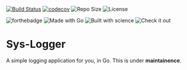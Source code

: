 [![Build Status](https://travis-ci.com/AbhigyanKumar/sys-logger.svg?branch=master)](https://travis-ci.com/AbhigyanKumar/sys-logger)
[![codecov](https://codecov.io/gh/AbhigyanKumar/sys-logger/branch/master/graph/badge.svg?token=THGH4E4J0Z)](https://codecov.io/gh/AbhigyanKumar/sys-logger)
![Repo Size](https://img.shields.io/github/repo-size/AbhigyanKumar/sys-logger?color=light-green)
![License](https://img.shields.io/github/license/AbhigyanKumar/sys-logger)

![forthebadge](https://forthebadge.com/images/badges/powered-by-electricity.svg)
![Made with Go](https://forthebadge.com/images/badges/made-with-go.svg)
![Built with science](https://forthebadge.com/images/badges/built-with-science.svg)
![Check it out](https://forthebadge.com/images/badges/check-it-out.svg)

# Sys-Logger
A simple logging application for you, in Go. This is under **maintainence**.
